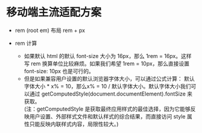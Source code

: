 # 移动端主流适配方案
- rem (root em) 布局
rem + px

- rem 计算  
    - 如果默认 html 的默认 font-size 大小为 16px，那么 1rem = 16px。这样写 rem 换算单位比较麻烦。如果我们希望 1rem = 10px，那么直接设置 font-size: 10px 也是可行的。
    - 但是如果兼容用户设置的默认浏览器字体大小，可以通过公式计算： 默认字体大小 * x% = 10，那么x% = 10 / 默认字体大小。默认字体大小我们可以通过 getComputedStyle(document.documentElement).fontSize 来获取。  
    (注：getComputedStyle 是获取最终应用样式的最佳选择，因为它能够反映用户设置、外部样式文件和默认样式的综合结果，而直接访问 style 属性只能反映内联样式内容，局限性较大。)